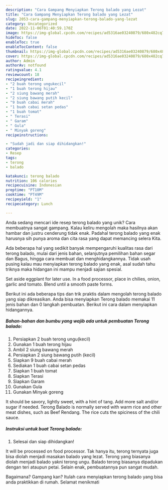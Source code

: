 ```yaml
---
description: "Cara Gampang Menyiapkan Terong balado yang Lezat"
title: "Cara Gampang Menyiapkan Terong balado yang Lezat"
slug: 2053-cara-gampang-menyiapkan-terong-balado-yang-lezat
category: Uncategorized
date: 2022-11-06T01:40:59.170Z
image: https://img-global.cpcdn.com/recipes/ad5316ae03240879/680x482cq70/terong-balado-foto-resep-utama.jpg
hideToc: false
enableToc: true
enableTocContent: false
thumbnail: https://img-global.cpcdn.com/recipes/ad5316ae03240879/680x482cq70/terong-balado-foto-resep-utama.jpg
cover: https://img-global.cpcdn.com/recipes/ad5316ae03240879/680x482cq70/terong-balado-foto-resep-utama.jpg
author: Admin
authorAv: notfound
ratingvalue: 4.1
reviewcount: 18
recipeingredient:
- "2 buah terong ungukecil"
- "1 buah terong hijau"
- "2 siung bawang merah"
- "2 siung bawang putih kecil"
- "9 buah cabai merah"
- "1 buah cabai setan pedas"
- "1 buah tomat"
- " Terasi"
- " Garam"
- " Gula"
- " Minyak goreng"
recipeinstructions:

- "Sudah jadi dan siap dihidangkan!"
categories:
- Resep
tags:
- terong
- balado

katakunci: terong balado 
nutrition: 106 calories
recipecuisine: Indonesian
preptime: "PT10M"
cooktime: "PT49M"
recipeyield: "1"
recipecategory: Lunch

---
```





Anda sedang mencari ide resep terong balado yang unik? Cara membuatnya sangat gampang. Kalau keliru mengolah maka hasilnya akan hambar dan justru cenderung tidak enak. Padahal terong balado yang enak harusnya sih punya aroma dan cita rasa yang dapat memancing selera Kita.





Ada beberapa hal yang sedikit banyak mempengaruhi kualitas rasa dari terong balado, mulai dari jenis bahan, selanjutnya pemilihan bahan segar dan Bagus, hingga cara membuat dan menghidangkannya. Tidak usah pusing kalau mau menyiapkan terong balado yang enak,      asal sudah tahu triknya maka hidangan ini mampu menjadi sajian spesial.














Set aside eggplant for later use. In a food processor, place in chilies, onion, garlic and tomato. Blend until a smooth paste forms.






Berikut ini ada beberapa tips dan trik praktis dalam mengolah terong balado yang siap dikreasikan. Anda bisa menyiapkan Terong balado memakai 11 jenis bahan dan 0 langkah pembuatan. Berikut ini cara dalam menyiapkan hidangannya.

<!--inarticleads1-->

##### Bahan-bahan dan bumbu yang wajib ada untuk pembuatan Terong balado:

1. Persiapkan 2 buah terong ungu(kecil)
1. Gunakan 1 buah terong hijau
1. Ambil 2 siung bawang merah
1. Persiapkan 2 siung bawang putih (kecil)
1. Siapkan 9 buah cabai merah
1. Sediakan 1 buah cabai setan pedas
1. Siapkan 1 buah tomat
1. Siapkan  Terasi
1. Siapkan  Garam
1. Gunakan  Gula
1. Gunakan  Minyak goreng


It should be savory, lightly sweet, with a hint of tang. Add more salt and/or sugar if needed. Terong Balado is normally served with warm rice and other meat dishes, such as Beef Rendang. The rice cuts the spiciness of the chili sauce. 

<!--inarticleads2-->

##### Instruksi untuk buat Terong balado:


1. Selesai dan siap dihidangkan!

It will be processed on food processor. Tak hanya itu, terong ternyata juga bisa diolah menjadi masakan balado yang lezat. Terong yang biasanya diolah menjadi balado yakni terong ungu. Balado terong biasanya dipadukan dengan teri ataupun petai. Selain enak, pembuatannya pun sangat mudah. 

Bagaimana? Gampang kan? Itulah cara menyiapkan terong balado yang bisa anda praktikkan di rumah. Selamat menikmati
